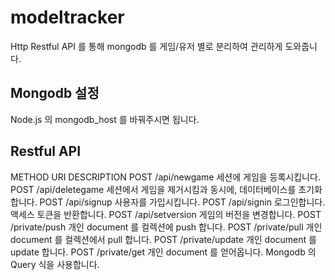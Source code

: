 # modeltracker
Http Restful API 를 통해 mongodb 를 게임/유저 별로 분리하여 관리하게 도와줍니다.

## Mongodb 설정
Node.js 의 mongodb_host 를 바꿔주시면 됩니다.

## Restful API
METHOD   URI                 DESCRIPTION
POST     /api/newgame        세션에 게임을 등록시킵니다.
POST     /api/deletegame     세션에서 게임을 제거시킴과 동시에, 데이터베이스를 초기화합니다.
POST     /api/signup         사용자를 가입시킵니다.
POST     /api/signin         로그인합니다. 액세스 토큰을 반환합니다.
POST     /api/setversion     게임의 버전을 변경합니다.
POST     /private/push       개인 document 를 컬렉션에 push 합니다.
POST     /private/pull       개인 document 를 컬렉션에서 pull 합니다.
POST     /private/update     개인 document 를 update 합니다.
POST     /private/get        개인 document 를 얻어옵니다. Mongodb 의 Query 식을 사용합니다.
